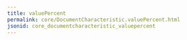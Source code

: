 ```yaml
---
title: valuePercent
permalink: core/DocumentCharacteristic.valuePercent.html
jsonid: core_documentcharacteristic_valuepercent
---
```


